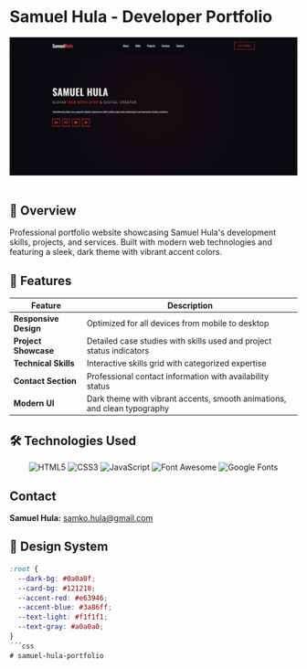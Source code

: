 ﻿# Samuel Hula - Developer Portfolio

<div align="center">
  <img src="./images/screenshot.png" alt="Portfolio Screenshot" width="800">
</div>

<br>

## 🌟 Overview

Professional portfolio website showcasing Samuel Hula's development skills, projects, and services. Built with modern web technologies and featuring a sleek, dark theme with vibrant accent colors.

## 🚀 Features

| Feature               | Description                                                                 |
|-----------------------|-----------------------------------------------------------------------------|
| **Responsive Design** | Optimized for all devices from mobile to desktop                            |
| **Project Showcase**  | Detailed case studies with skills used and project status indicators       |
| **Technical Skills**  | Interactive skills grid with categorized expertise                          |
| **Contact Section**   | Professional contact information with availability status                  |
| **Modern UI**         | Dark theme with vibrant accents, smooth animations, and clean typography   |

## 🛠 Technologies Used

<div align="center">
  <img src="https://img.shields.io/badge/HTML5-E34F26?style=for-the-badge&logo=html5&logoColor=white" alt="HTML5">
  <img src="https://img.shields.io/badge/CSS3-1572B6?style=for-the-badge&logo=css3&logoColor=white" alt="CSS3">
  <img src="https://img.shields.io/badge/JavaScript-F7DF1E?style=for-the-badge&logo=javascript&logoColor=black" alt="JavaScript">
  <img src="https://img.shields.io/badge/Font_Awesome-339AF0?style=for-the-badge&logo=fontawesome&logoColor=white" alt="Font Awesome">
  <img src="https://img.shields.io/badge/Google_Fonts-4285F4?style=for-the-badge&logo=google&logoColor=white" alt="Google Fonts">
</div>

## Contact
**Samuel Hula:** <a href="mailto:samko.hula@gmail.com">samko.hula@gmail.com</a> 

## 🎨 Design System

```css
:root {
  --dark-bg: #0a0a0f;
  --card-bg: #121218;
  --accent-red: #e63946;
  --accent-blue: #3a86ff;
  --text-light: #f1f1f1;
  --text-gray: #a0a0a0;
}
´´´css
#   s a m u e l - h u l a - p o r t f o l i o 
 
 